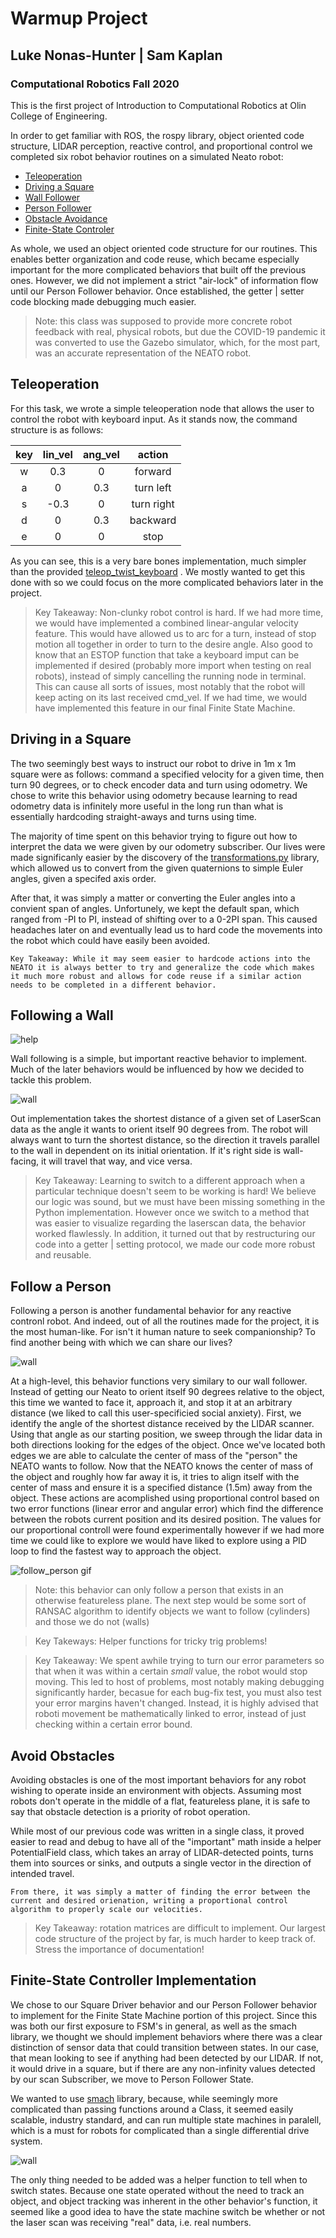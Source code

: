 # Warmup Project
## Luke Nonas-Hunter | Sam Kaplan
### Computational Robotics Fall 2020


This is the first project of Introduction to Computational Robotics at Olin College of Engineering. 

In order to get familiar with ROS, the rospy library, object oriented code structure, LIDAR perception, reactive control, and proportional control we completed six robot behavior routines on a simulated Neato robot: 


* [Teleoperation](#teleoperation)
* [Driving a Square](#driving-in-a-Square)
* [Wall Follower](#following-a-Wall)
* [Person Follower](#Follow-a-Person)
* [Obstacle Avoidance](#Avoid-Obstacles)
* [Finite-State Controler](#finite-state-controller-implementation)

As whole, we used an object oriented code structure for our routines. This enables better organization and code reuse, which became especially important for the more complicated behaviors that built off the previous ones. However, we did not implement a strict "air-lock" of information flow until our Person Follower behavior. Once established, the getter | setter code blocking made debugging much easier. 

> Note: this class was supposed to provide more concrete robot feedback with real, physical robots, but due the COVID-19 pandemic it was converted to use the Gazebo simulator, which, for the most part, was an accurate representation of the NEATO robot. 


## Teleoperation

For this task, we wrote a simple teleoperation node that allows the user to control the robot with keyboard input. As it stands now, the command structure is as follows: 

    
| key | lin_vel   | ang_vel   | action  |
|:---:|:---------:|:---------:|:-------:|
|  w  |    0.3    |    0      | forward |
|  a  |    0      |    0.3    | turn left|
|  s  |    -0.3   |    0      | turn right |
|  d  |    0      |    0.3    | backward  |
|  e  |   0       |    0      | stop  |
  
As you can see, this is a very bare bones implementation, much simpler than the provided [teleop_twist_keyboard](http://wiki.ros.org/teleop_twist_keyboard) . We mostly wanted to get this done with so we could focus on the more complicated behaviors later in the project. 

>Key Takeaway: Non-clunky robot control is hard. If we had more time, we would have implemented a combined linear-angular velocity feature. This would have allowed us to arc for a turn, instead of stop motion all together in order to turn to the desire angle. Also good to know that an ESTOP function that take a keyboard imput can be implemented if desired (probably more import when testing on real robots), instead of simply cancelling the running node in terminal. This can cause all sorts of issues, most notably that the robot will keep acting on its last received cmd_vel. If we had time, we would have implemented this feature in our final Finite State Machine. 


## Driving in a Square

The two seemingly best ways to instruct our robot to drive in 1m x 1m square were as follows: command a specified velocity for a given time, then turn 90 degrees, or to check encoder data and turn using odometry. We chose to write this behavior using odometry because learning to read odometry data is infinitely more useful in the long run than what is essentially hardcoding straight-aways and turns using time.

The majority of time spent on this behavior trying to figure out how to interpret the data we were given by our odometry subscriber. Our lives were made significanly easier by the discovery of the [transformations.py](http://docs.ros.org/jade/api/tf/html/python/transformations.html) library, which allowed us to convert from the given quaternions to simple Euler angles, given a specifed axis order.

After that, it was simply a matter or converting the Euler angles into a convient span of angles. Unfortunely, we kept the default span, which ranged from -PI to PI, instead of shifting over to a 0-2PI span. This caused headaches later on and eventually lead us to hard code the movements into the robot which could have easily been avoided.

    Key Takeaway: While it may seem easier to hardcode actions into the NEATO it is always better to try and generalize the code which makes it much more robust and allows for code reuse if a similar action needs to be completed in a different behavior. 

## Following a Wall

![help](https://imgur.com/a/WosXK7I.jpg)

Wall following is a simple, but important reactive behavior to implement. Much of the later behaviors would be influenced by how we decided to tackle this problem. 

![wall](figs/wall.jpg)

Out implementation takes the shortest distance of a given set of LaserScan data as the angle it wants to orient itself 90 degrees from. The robot will always want to turn the shortest distance, so the direction it travels parallel to the wall in dependent on its initial orientation. If it's right side is wall-facing, it will travel that way, and vice versa. 

>Key Takeaway: Learning to switch to a different approach when a particular technique doesn't seem to be working is hard! We believe our logic was sound, but we must have been missing something in the Python implementation. However once we switch to a method that was easier to visualize regarding the laserscan data, the behavior worked flawlessly. In addition, it turned out that by restructuring our code into a getter | setting protocol, we made our code more robust and reusable.

## Follow a Person

Following a person is another fundamental behavior for any reactive contronl robot. And indeed, out of all the routines made for the project, it is the most human-like. For isn't it human nature to seek companionship? To find another being with which we can share our lives?

![wall](figs/person.jpg)

At a high-level, this behavior functions very similary to our wall follower. Instead of getting our Neato to orient itself 90 degrees relative to the object, this time we wanted to face it, approach it, and stop it at an arbitrary distance (we liked to call this user-specificied social anxiety). First, we identify the angle of the shortest distance received by the LIDAR scanner. Using that angle as our starting position, we sweep through the lidar data in both directions looking for the edges of the object. Once we've located both edges we are able to calculate the center of mass of the "person" the NEATO wants to follow. Now that the NEATO knows the center of mass of the object and roughly how far away it is, it tries to align itself with the center of mass and ensure it is a specified distance (1.5m) away from the object. These actions are acomplished using proportional control based on two error functions (linear error and angular error) which find the difference between the robots current position and its desired position. The values for our proportional controll were found experimentally however if we had more time we could like to explore we would have liked to explore using a PID loop to find the fastest way to approach the object. 

![follow_person gif](figs/follow_person.gif)

>Note: this behavior can only follow a person that exists in an otherwise featureless plane. The next step would be some sort of RANSAC algorithm to identify objects we want to follow (cylinders) and those we do not (walls)


>Key Takeways: Helper functions for tricky trig problems!


>Key Takeaway: We spent awhile trying to turn our error parameters so that when it was within a certain *small* value, the robot would stop moving. This led to host of problems, most notably making debugging significantly harder, becasue for each bug-fix test, you must also test your error margins haven't changed. Instead, it is highly advised that roboti movement be mathematically linked to error, instead of just checking within a certain error bound. 
 

## Avoid Obstacles

Avoiding obstacles is one of the most important behaviors for any robot wishing to operate inside an environment with objects. Assuming most robots don't operate in the middle of a flat, featureless plane, it is safe to say that obstacle detection is a priority of robot operation.

While most of our previous code was written in a single class, it proved easier to read and debug to have all of the "important" math inside a helper PotentialField class, which takes an array of LIDAR-detected points, turns them into sources or sinks, and outputs a single vector in the direction of intended travel. 

    From there, it was simply a matter of finding the error between the current and desired orienation, writing a proportional control algorithm to properly scale our velocities. 

>Key Takeaway: rotation matrices are difficult to implement. Our largest code structure of the project by far, is much harder to keep track of. Stress the importance of documentation!

## Finite-State Controller Implementation

We chose to our Square Driver behavior and our Person Follower behavior to implement for the Finite State Machine portion of this project. Since this was both our first exposure to FSM's in general, as well as the smach library, we thought we should implement behaviors where there was a clear distinction of sensor data that could transition between states.  In our case, that mean looking to see if anything had been detected by our LIDAR. If not, it would drive in a square, but if there are any non-infinity values detected by our scan Subscriber, we move to Person Follower State. 

We wanted to use [smach](http://wiki.ros.org/smach) library, because, while seemingly more complicated than passing functions around a Class, it seemed easily scalable, industry standard, and can run multiple state machines in paralell, which is a must for robots for complicated than a single differential drive system. 

 ![wall](figs/fsm.jpg)


The only thing needed to be added was a helper function to tell when to switch states. Because one state operated without the need to track an object, and object tracking was inherent in the other behavior's function, it seemed like a good idea to have the state machine switch be whether or not the laser scan was receiving "real" data, i.e. real numbers. 